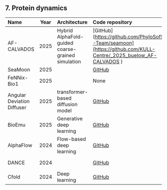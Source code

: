 ## 7. Protein dynamics

| **Name**    | **Year** | **Architecture**          | **Code repository**                                         | **Webserver**                                                                 | **Reference**                                           |
|:------------|:--------:|:--------------------------|:------------------------------------------------------------|:-------------------------------------------------------------------------------|:---------------------------------------------------------|
| AF-CALVADOS | 2025     | Hybrid AlphaFold-guided coarse-grained simulation | [GitHub](https://github.com/PhyloSofS-Team/seamoon](https://github.com/KULL-Centre/_2025_buelow_AF-CALVADOS )               | None                                                                           | [10.1101/2025.10.19.683306v1](https://www.biorxiv.org/content/10.1101/2025.10.19.683306v1) |
| SeaMoon | 2025     |   | [GitHub](https://github.com/PhyloSofS-Team/seamoon)               | None                                                                           | [10.1016/j.str.2025.06.010](https://doi.org/10.1016/j.str.2025.06.010) |
| FeNNix-Bio1 | 2025     |   | None               | None                                                                           | [10.26434/chemrxiv-2025-f1hgn-v3](https://doi.org/10.26434/chemrxiv-2025-f1hgn-v3) |
| Angular Deviation Diffuser | 2025     | transformer-based diffusion model  | [GitHub](https://github.com/AlanYangYi/Angular_Deviation_Diffuser)               | None                                                                           | [10.1101/2025.03.03.6404921](https://doi.org/10.1101/2025.03.03.640492) |
| BioEmu      | 2025     | Generative deep learning  | [GitHub](https://github.com/microsoft/bioemu)               | [Colab](https://colab.research.google.com/github/pablo-arantes/making-it-rain/blob/main/BioEmu.ipynb)                                                                         | [10.1126/science.adv9817](https://doi.org/10.1101/2024.12.05.626885v1) |
| AlphaFlow   | 2024     | Flow-based deep learning  | [GitHub](https://github.com/bjing2016/alphaflow)            | None                                                                           | [arXiv:2402.04845](https://arxiv.org/abs/2402.04845)     |
| DANCE   | 2024     |   | [GitHub](https://github.com/PhyloSofS-Team/DANCE)            | None                                                                           | [10.1038/s41597-024-03524-5](https://doi.org/10.1038/s41597-024-03524-5)     |
| Cfold       | 2024     | Deep learning             | [GitHub](https://github.com/patrickbryant1/Cfold)           | [Colab Notebook](https://colab.research.google.com/github/dina-lab3D/CombFold/blob/master/CombFold.ipynb)* | [s41467-024-51507-2](https://doi.org/10.1038/s41467-024-51507-2) |













